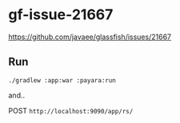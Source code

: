 # gf-issue-21667

https://github.com/javaee/glassfish/issues/21667

## Run

```
./gradlew :app:war :payara:run
```

and..

POST `http://localhost:9090/app/rs/`


